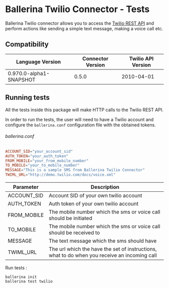 # Ballerina Twilio Connector - Tests

Ballerina Twilio connector allows you to access the [Twilio REST API](https://www.twilio.com/docs/api) and perform 
actions like sending a simple text message, making a voice call etc.

## Compatibility

| Language Version           | Connector Version   | Twilio API Version |
| -------------------------- | ------------------- | ------------------ |
| 0.970.0-alpha1-SNAPSHOT    | 0.5.0               | 2010-04-01         |

## Running tests

All the tests inside this package will make HTTP calls to the Twilio REST API.

In order to run the tests, the user will need to have a Twilio account and configure the `ballerina.conf` configuration 
file with the obtained tokens.

###### ballerina.conf

```ballerina.conf
ACCOUNT_SID="your_account_sid"
AUTH_TOKEN="your_auth_token"
FROM_MOBILE="your_from_mobile_number"
TO_MOBILE="your_to_mobile_number"
MESSAGE="This is a sample SMS from Ballerina Twilio Connector"
TWIML_URL="http://demo.twilio.com/docs/voice.xml"
```

| Parameter   | Description                                                                                  |
| ----------- | -------------------------------------------------------------------------------------------- |
| ACCOUNT_SID | Account SID of your own twilio account                                                       |
| AUTH_TOKEN  | Auth token of your own twilio account                                                        |
| FROM_MOBILE | The mobile number which the sms or voice call should be initiated                            |
| TO_MOBILE   | The mobile number which the sms or voice call should be received to                          |
| MESSAGE     | The text message which the sms should have                                                   |
| TWIML_URL   | The url which the have the set of instructions, what to do when you receive an incoming call |

Run tests :
```
ballerina init
ballerina test twilio
```